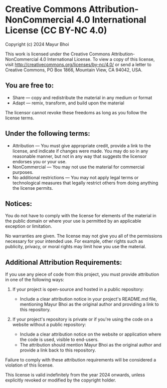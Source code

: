 # Creative Commons Attribution-NonCommercial 4.0 International License (CC BY-NC 4.0)

Copyright (c) 2024 Mayur Bhoi

This work is licensed under the Creative Commons Attribution-NonCommercial 4.0 International License. To view a copy of this license, visit http://creativecommons.org/licenses/by-nc/4.0/ or send a letter to Creative Commons, PO Box 1866, Mountain View, CA 94042, USA.

## You are free to:

- Share — copy and redistribute the material in any medium or format
- Adapt — remix, transform, and build upon the material

The licensor cannot revoke these freedoms as long as you follow the license terms.

## Under the following terms:

- Attribution — You must give appropriate credit, provide a link to the license, and indicate if changes were made. You may do so in any reasonable manner, but not in any way that suggests the licensor endorses you or your use.
- NonCommercial — You may not use the material for commercial purposes.
- No additional restrictions — You may not apply legal terms or technological measures that legally restrict others from doing anything the license permits.

## Notices:

You do not have to comply with the license for elements of the material in the public domain or where your use is permitted by an applicable exception or limitation.

No warranties are given. The license may not give you all of the permissions necessary for your intended use. For example, other rights such as publicity, privacy, or moral rights may limit how you use the material.

## Additional Attribution Requirements:

If you use any piece of code from this project, you must provide attribution in one of the following ways:

1. If your project is open-source and hosted in a public repository:
   - Include a clear attribution notice in your project's README.md file, mentioning Mayur Bhoi as the original author and providing a link to this repository.

2. If your project's repository is private or if you're using the code on a website without a public repository:
   - Include a clear attribution notice on the website or application where the code is used, visible to end-users.
   - The attribution should mention Mayur Bhoi as the original author and provide a link back to this repository.

Failure to comply with these attribution requirements will be considered a violation of this license.

This license is valid indefinitely from the year 2024 onwards, unless explicitly revoked or modified by the copyright holder.
